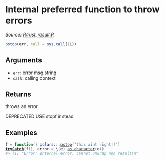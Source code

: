 # Internal preferred function to throw errors

*Source: [R/rust_result.R](https://github.com/pola-rs/r-polars/tree/main/R/rust_result.R)*

```r
pstop(err, call = sys.call(1L))
```

## Arguments

- `err`: error msg string
- `call`: calling context

## Returns

throws an error

DEPRECATED USE stopf instead

## Examples

<pre class='r-example'><code><span class='r-in'><span><span class='va'>f</span> <span class='op'>=</span> <span class='kw'>function</span><span class='op'>(</span><span class='op'>)</span> <span class='fu'>polars</span><span class='fu'>:::</span><span class='fu'><a href='https://rdrr.io/pkg/polars/man/pstop.html'>pstop</a></span><span class='op'>(</span><span class='st'>"this aint right!!"</span><span class='op'>)</span></span></span>
<span class='r-in'><span><span class='kw'><a href='https://rdrr.io/r/base/conditions.html'>tryCatch</a></span><span class='op'>(</span><span class='fu'>f</span><span class='op'>(</span><span class='op'>)</span>, error <span class='op'>=</span> \<span class='op'>(</span><span class='va'>e</span><span class='op'>)</span> <span class='fu'><a href='https://rdrr.io/r/base/character.html'>as.character</a></span><span class='op'>(</span><span class='va'>e</span><span class='op'>)</span><span class='op'>)</span></span></span>
<span class='r-out co'><span class='r-pr'>#&gt;</span> [1] "Error: Internal error: cannot unwrap non result\n"</span>
 </code></pre>